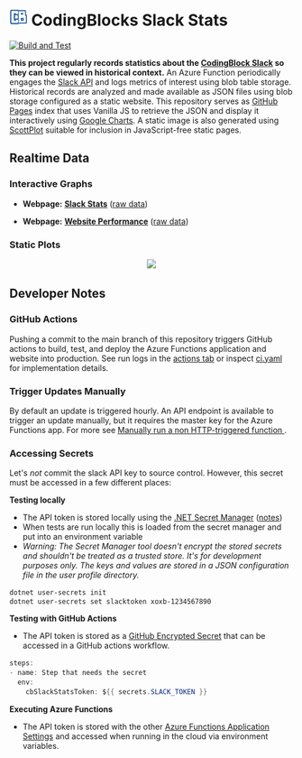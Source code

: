 # ![](docs/favicon.png)  CodingBlocks Slack Stats

[![Build and Test](https://github.com/swharden/cb-slack-stats/actions/workflows/ci.yaml/badge.svg)](https://github.com/swharden/cb-slack-stats/actions/workflows/ci.yaml)

**This project regularly records statistics about the [CodingBlock Slack](https://www.codingblocks.net/slack/) so they can be viewed in historical context.** An Azure Function periodically engages the [Slack API](https://api.slack.com/methods) and logs metrics of interest using blob table storage. Historical records are analyzed and made available as JSON files using blob storage configured as a static website. This repository serves as [GitHub Pages](https://pages.github.com/) index that uses Vanilla JS to retrieve the JSON and display it interactively using [Google Charts](https://developers.google.com/chart/interactive/docs/gallery). A static image is also generated using [ScottPlot](https://scottplot.net/) suitable for inclusion in JavaScript-free static pages.

## Realtime Data

### Interactive Graphs

* **Webpage:** [**Slack Stats**](https://swharden.github.io/cb-slack-stats) ([raw data](https://cbslackstats.z20.web.core.windows.net/general-member-count.json))

* **Webpage:** [**Website Performance**](https://swharden.github.io/cb-slack-stats/site) ([raw data](https://cbslackstats.z20.web.core.windows.net/performance.json))

### Static Plots

<div align="center">
<a href='https://cbslackstats.z20.web.core.windows.net/general-member-count.png'><img src='https://cbslackstats.z20.web.core.windows.net/general-member-count.png'></a>
</div>

## Developer Notes

### GitHub Actions

Pushing a commit to the main branch of this repository triggers GitHub actions to build, test, and deploy the Azure Functions application and website into production. See run logs in the [actions tab](https://github.com/swharden/cb-slack-stats/actions) or inspect [ci.yaml](.github/workflows/ci.yaml) for implementation details.

### Trigger Updates Manually

By default an update is triggered hourly. An API endpoint is available to trigger an update manually, but it requires the master key for the Azure Functions app. For more see [Manually run a non HTTP-triggered function
](https://docs.microsoft.com/en-us/azure/azure-functions/functions-manually-run-non-http).

### Accessing Secrets
Let's _not_ commit the slack API key to source control. However, this secret must be accessed in a few different places:

**Testing locally**
* The API token is stored locally using the [.NET Secret Manager](https://docs.microsoft.com/en-us/aspnet/core/security/app-secrets?view=aspnetcore-6.0&tabs=windows#secret-manager) ([notes](https://swharden.com/blog/2021-10-09-console-secrets/))
* When tests are run locally this is loaded from the secret manager and put into an environment variable
* _Warning: The Secret Manager tool doesn't encrypt the stored secrets and shouldn't be treated as a trusted store. It's for development purposes only. The keys and values are stored in a JSON configuration file in the user profile directory._

```
dotnet user-secrets init
dotnet user-secrets set slacktoken xoxb-1234567890
```

**Testing with GitHub Actions**
  * The API token is stored as a [GitHub Encrypted Secret](https://docs.github.com/en/actions/security-guides/encrypted-secrets) that can be accessed in a GitHub actions workflow.

  ```cs
  steps:
  - name: Step that needs the secret
    env:
      cbSlackStatsToken: ${{ secrets.SLACK_TOKEN }}
  ```

**Executing Azure Functions**
  * The API token is stored with the other [Azure Functions Application Settings](https://docs.microsoft.com/en-us/azure/app-service/configure-common) and accessed when running in the cloud via environment variables.